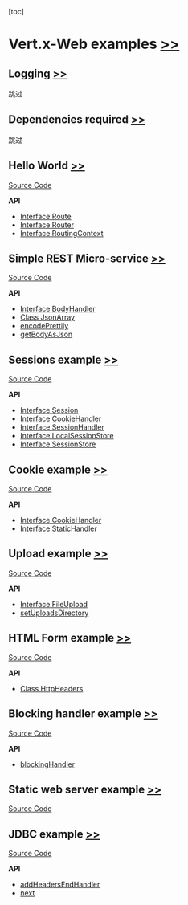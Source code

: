 [toc]

# Vert.x-Web examples [>>](https://github.com/vert-x3/vertx-examples/tree/master/web-examples)

## Logging [>>](https://github.com/vert-x3/vertx-examples/tree/master/web-examples#logging)

跳过

## Dependencies required [>>](https://github.com/vert-x3/vertx-examples/tree/master/web-examples#dependencies-required)

跳过

## Hello World [>>](https://github.com/vert-x3/vertx-examples/tree/master/web-examples#hello-world)

[Source Code](https://github.com/vert-x3/vertx-examples/tree/master/web-examples/src/main/java/io/vertx/example/web/helloworld)

**API**
- [Interface Route](https://vertx.io/docs/apidocs/io/vertx/ext/web/Route.html)
- [Interface Router](https://vertx.io/docs/apidocs/io/vertx/ext/web/Router.html)
- [Interface RoutingContext](https://vertx.io/docs/apidocs/io/vertx/ext/web/RoutingContext.html)

## Simple REST Micro-service [>>](https://github.com/vert-x3/vertx-examples/tree/master/web-examples#simple-rest-micro-service)

[Source Code](https://github.com/vert-x3/vertx-examples/tree/master/web-examples/src/main/java/io/vertx/example/web/rest)

**API**

- [Interface BodyHandler](https://vertx.io/docs/apidocs/io/vertx/ext/web/handler/BodyHandler.html)
- [Class JsonArray](https://vertx.io/docs/apidocs/io/vertx/core/json/JsonArray.html)
- [encodePrettily](https://vertx.io/docs/apidocs/io/vertx/core/json/JsonObject.html#encodePrettily--)
- [getBodyAsJson](https://vertx.io/docs/apidocs/io/vertx/ext/web/RoutingContext.html#getBodyAsJson--)

## Sessions example [>>](https://github.com/vert-x3/vertx-examples/tree/master/web-examples#sessions-example)

[Source Code](https://github.com/vert-x3/vertx-examples/tree/master/web-examples/src/main/java/io/vertx/example/web/sessions)

**API**

- [Interface Session](https://vertx.io/docs/apidocs/io/vertx/ext/web/Session.html)
- [Interface CookieHandler](https://vertx.io/docs/apidocs/io/vertx/ext/web/handler/CookieHandler.html)
- [Interface SessionHandler](https://vertx.io/docs/apidocs/io/vertx/ext/web/handler/SessionHandler.html)
- [Interface LocalSessionStore](https://vertx.io/docs/apidocs/io/vertx/ext/web/sstore/LocalSessionStore.html)
- [Interface SessionStore](https://vertx.io/docs/apidocs/io/vertx/ext/web/sstore/SessionStore.html)

## Cookie example [>>](https://github.com/vert-x3/vertx-examples/tree/master/web-examples#cookie-example)

[Source Code](https://github.com/vert-x3/vertx-examples/tree/master/web-examples/src/main/java/io/vertx/example/web/cookie)

**API**

- [Interface CookieHandler](https://vertx.io/docs/apidocs/io/vertx/ext/web/handler/CookieHandler.html)
- [Interface StaticHandler](https://vertx.io/docs/apidocs/io/vertx/ext/web/handler/StaticHandler.html)

## Upload example [>>](https://github.com/vert-x3/vertx-examples/tree/master/web-examples#upload-example)

[Source Code](https://github.com/vert-x3/vertx-examples/tree/master/web-examples/src/main/java/io/vertx/example/web/upload)

**API**

- [Interface FileUpload](https://vertx.io/docs/apidocs/io/vertx/ext/web/FileUpload.html)
- [setUploadsDirectory](https://vertx.io/docs/apidocs/io/vertx/ext/web/handler/BodyHandler.html#setUploadsDirectory-java.lang.String-)

## HTML Form example [>>](https://github.com/vert-x3/vertx-examples/tree/master/web-examples#html-form-example)

[Source Code](https://github.com/vert-x3/vertx-examples/tree/master/web-examples/src/main/java/io/vertx/example/web/form)

**API**

- [Class HttpHeaders](http://vertx.io/docs/apidocs/io/vertx/core/http/HttpHeaders.html)

## Blocking handler example [>>](https://github.com/vert-x3/vertx-examples/tree/master/web-examples#blocking-handler-example)

[Source Code](https://github.com/vert-x3/vertx-examples/tree/master/web-examples/src/main/java/io/vertx/example/web/blockinghandler)

**API**

- [blockingHandler](https://vertx.io/docs/apidocs/io/vertx/ext/web/Route.html#blockingHandler-io.vertx.core.Handler-boolean-)

## Static web server example [>>](https://github.com/vert-x3/vertx-examples/tree/master/web-examples#static-web-server-example)

[Source Code](https://github.com/vert-x3/vertx-examples/tree/master/web-examples/src/main/java/io/vertx/example/web/staticsite)

## JDBC example [>>](https://github.com/vert-x3/vertx-examples/tree/master/web-examples#jdbc-example)

[Source Code](https://github.com/vert-x3/vertx-examples/tree/master/web-examples/src/main/java/io/vertx/example/web/jdbc)

**API**

- [addHeadersEndHandler](https://vertx.io/docs/apidocs/io/vertx/ext/web/RoutingContext.html#addHeadersEndHandler-io.vertx.core.Handler-)
- [next](https://vertx.io/docs/apidocs/io/vertx/ext/web/RoutingContext.html#next--)




